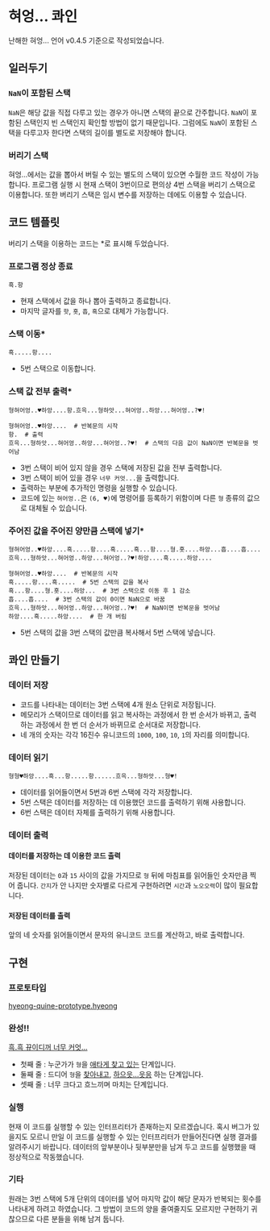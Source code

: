 # 혀엉... 콰인

난해한 혀엉... 언어 v0.4.5 기준으로 작성되었습니다.

## 일러두기
### `NaN`이 포함된 스택
`NaN`은 해당 값을 직접 다루고 있는 경우가 아니면 스택의 끝으로 간주합니다. `NaN`이 포함된 스택인지 빈 스택인지 확인할 방법이 없기 때문입니다. 그럼에도 `NaN`이 포함된 스택을 다루고자 한다면 스택의 길이를 별도로 저장해야 합니다.

### 버리기 스택
혀엉...에서는 값을 뽑아서 버릴 수 있는 별도의 스택이 있으면 수월한 코드 작성이 가능합니다. 프로그램 실행 시 현재 스택이 3번이므로 편의상 4번 스택을 버리기 스택으로 이용합니다. 또한 버리기 스택은 임시 변수를 저장하는 데에도 이용할 수 있습니다.

## 코드 템플릿
버리기 스택을 이용하는 코드는 *로 표시해 두었습니다.

### 프로그램 정상 종료
```
흑.항
```
- 현재 스택에서 값을 하나 뽑아 출력하고 종료합니다.
- 마지막 글자를 `핫`, `흣`, `흡`, `흑`으로 대체가 가능합니다.

### 스택 이동*
```
흑.....항....
```
- 5번 스택으로 이동합니다.

### 스택 값 전부 출력*
```
형혀어엉..♥하앙....항.흐윽...형하앗...혀어엉..하앙...혀어엉..?♥!
```
```
형혀어엉..♥하앙....  # 반복문의 시작
항.  # 출력
흐윽...형하앗...혀어엉..하앙...혀어엉..?♥!  # 스택의 다음 값이 NaN이면 반복문을 벗어남
```
- 3번 스택이 비어 있지 않을 경우 스택에 저장된 값을 전부 출력합니다.
- 3번 스택이 비어 있을 경우 `너무 커엇...`을 출력합니다.
- 출력하는 부분에 추가적인 명령을 실행할 수 있습니다.
- 코드에 있는 `혀어엉..`은 `(6, ♥)`에 명령어를 등록하기 위함이며  다른 `형` 종류의 값으로 대체될 수 있습니다.

### 주어진 값을 주어진 양만큼 스택에 넣기*
```
형혀어엉..♥하앙....흑.....항....흑.....흑...항....형.흣....하앙...흡....흡....흐윽...형하앗...혀어엉..하앙...혀어엉..?♥!하앙....흑.....하앙....
```
```
형혀어엉..♥하앙....  # 반복문의 시작
흑.....항....흑.....  # 5번 스택의 값을 복사
흑...항....형.흣....하앙...  # 3번 스택으로 이동 후 1 감소
흡....흡....  # 3번 스택의 값이 0이면 NaN으로 바꿈
흐윽...형하앗...혀어엉..하앙...혀어엉..?♥!  # NaN이면 반복문을 벗어남
하앙....흑.....하앙....  # 한 개 버림
```
- 5번 스택의 값을 3번 스택의 값만큼 복사해서 5번 스택에 넣습니다.

## 콰인 만들기
### 데이터 저장
- 코드를 나타내는 데이터는 3번 스택에 4개 원소 단위로 저장됩니다.
- 메모리가 스택이므로 데이터를 읽고 복사하는 과정에서 한 번 순서가 바뀌고, 출력하는 과정에서 한 번 더 순서가 바뀌므로 순서대로 저장합니다.
- 네 개의 숫자는 각각 16진수 유니코드의 `1000`, `100`, `10`, `1`의 자리를 의미합니다.

### 데이터 읽기
```
형형♥하앙....흑...항.....항......흐윽...형하앗...형♥!
```
- 데이터를 읽어들이면서 5번과 6번 스택에 각각 저장합니다.
- 5번 스택은 데이터를 저장하는 데 이용했던 코드를 출력하기 위해 사용합니다.
- 6번 스택은 데이터 자체를 출력하기 위해 사용합니다.

### 데이터 출력
#### 데이터를 저장하는 데 이용한 코드 출력
저장된 데이터는 `0`과 `15` 사이의 값을 가지므로 `형` 뒤에 마침표를 읽어들인 숫자만큼 찍어 줍니다. `간지`가 안 나지만 숫자별로 다르게 구현하려면 `시간`과 `노오오력`이 많이 필요합니다.

#### 저장된 데이터를 출력
앞의 네 숫자를 읽어들이면서 문자의 유니코드 코드를 계산하고, 바로 출력합니다.

## 구현
### 프로토타입
[hyeong-quine-prototype.hyeong](hyeong-quine-prototype.hyeong.txt)

### 완성!!
[흑.흑 뀨이디꺼 너무 커엇...](hyeong-quine.hyeong.txt)
- 첫째 줄 : 누군가가 `형`을 [애타게 찾고 있는](hyeong-quine-howto.md#데이터-저장) 단계입니다.
- 둘째 줄 : 드디어 `형`을 [찾아내고](hyeong-quine-howto.md#데이터-읽기), [하으읏...읏응](hyeong-quine-howto.md#데이터-출력) 하는 단계입니다.
- 셋째 줄 : 너무 크다고 흐느끼며 마치는 단계입니다.

### 실행
현재 이 코드를 실행할 수 있는 인터프리터가 존재하는지 모르겠습니다. 혹시 버그가 있을지도 모르니 만일 이 코드를 실행할 수 있는 인터프리터가 만들어진다면 실행 결과를 알려주시기 바랍니다. 데이터의 앞부분이나 뒷부분만을 남겨 두고 코드를 실행했을 때 정상적으로 작동했습니다.

### 기타
원래는 3번 스택에 5개 단위의 데이터를 넣어 마지막 값이 해당 문자가 반복되는 횟수를 나타내게 하려고 하였습니다. 그 방법이 코드의 양을 줄여줄지도 모르지만 구현하기 귀찮으므로 다른 분들을 위해 남겨 둡니다.
